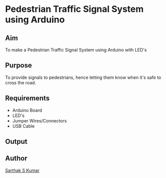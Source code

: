 # Pedestrian Traffic Signal System using Arduino

## Aim

To make a Pedestrian Traffic Signal System using Arduino with LED's


## Purpose

To provide signals to pedestrians, hence letting them know when it's safe to cross the road.

## Requirements

- Arduino Board
- LED's
- Jumper Wires/Connectors
- USB Cable
## Output

[Circuit Image]: https://github.com/SarthakSKumar/IoT-Spot/blob/97533aee366f44bd123870e276869e50086a8198/Minor%20Scripts/Arduino/Pedestrian%20Traffic%20Signal%20System%20using%20Arduino/Images/Circuit%20Diagram.png

[Source code]:  https://github.com/SarthakSKumar/IoT-Spot/blob/54ab4f8394992d66a790df51834e5b52561c29e2/Minor%20Scripts/Arduino/Pedestrian%20Traffic%20Signal%20System%20using%20Arduino/traffic_with_pedestrian_arduino_code.ino

## Author

[Sarthak S Kumar](https://github.com/SarthakSKumar)

